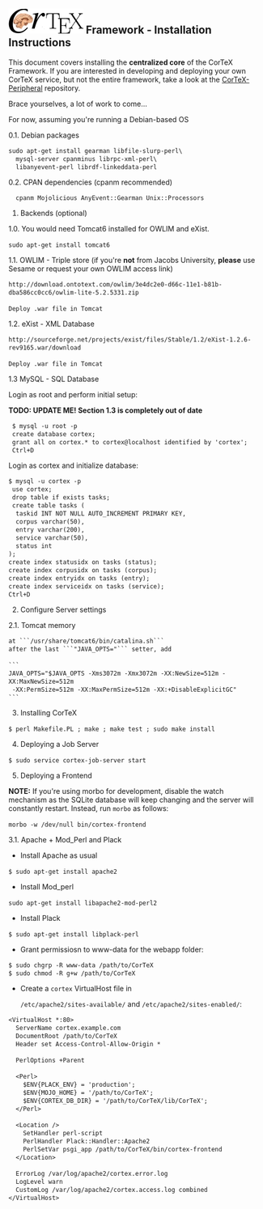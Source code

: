 ## ![CorTeX Framework](./public/img/logo.jpg) Framework - Installation Instructions

This document covers installing the **centralized core** of the CorTeX Framework. If you are interested in developing and deploying your own CorTeX service, but not the entire framework, take a look at the [CorTeX-Peripheral](https://github.com/dginev/CorTeX-Peripheral) repository.

Brace yourselves, a lot of work to come...

For now, assuming you're running a Debian-based OS

0.1. Debian packages

```shell
sudo apt-get install gearman libfile-slurp-perl\
  mysql-server cpanminus librpc-xml-perl\
  libanyevent-perl librdf-linkeddata-perl
```

0.2. CPAN dependencies (cpanm recommended)

```shell
  cpanm Mojolicious AnyEvent::Gearman Unix::Processors
```

1. Backends (optional)

  1.0. You would need Tomcat6 installed for OWLIM and eXist.
  
  ```sudo apt-get install tomcat6```

  1.1. OWLIM - Triple store (if you're **not** from Jacobs University, **please** use Sesame or request your own OWLIM access link)

    http://download.ontotext.com/owlim/3e4dc2e0-d66c-11e1-b81b-dba586cc0cc6/owlim-lite-5.2.5331.zip

    Deploy .war file in Tomcat

  1.2. eXist - XML Database
  
    http://sourceforge.net/projects/exist/files/Stable/1.2/eXist-1.2.6-rev9165.war/download 

    Deploy .war file in Tomcat

  1.3 MySQL - SQL Database
  
  Login as root and perform initial setup:
  
  **TODO: UPDATE ME! Section 1.3 is completely out of date**

  ```shell
   $ mysql -u root -p
   create database cortex;
   grant all on cortex.* to cortex@localhost identified by 'cortex';
   Ctrl+D
  ```

  Login as cortex and initialize database:
  
  ```shell
  $ mysql -u cortex -p
   use cortex;
   drop table if exists tasks;
   create table tasks (
    taskid INT NOT NULL AUTO_INCREMENT PRIMARY KEY,
    corpus varchar(50),
    entry varchar(200),
    service varchar(50),
    status int
  );
  create index statusidx on tasks (status);
  create index corpusidx on tasks (corpus);
  create index entryidx on tasks (entry);
  create index serviceidx on tasks (service);
  Ctrl+D
  ```

2. Configure Server settings

  2.1. Tomcat memory

    at ```/usr/share/tomcat6/bin/catalina.sh```
    after the last ```"JAVA_OPTS="``` setter, add

    ```
    JAVA_OPTS="$JAVA_OPTS -Xms3072m -Xmx3072m -XX:NewSize=512m -XX:MaxNewSize=512m
     -XX:PermSize=512m -XX:MaxPermSize=512m -XX:+DisableExplicitGC"
    ```

3. Installing CorTeX 

  ```$ perl Makefile.PL ; make ; make test ; sudo make install```

4. Deploying a Job Server

  ```$ sudo service cortex-job-server start```

5. Deploying a Frontend

  **NOTE:** If you're using morbo for development, disable the watch mechanism as the SQLite database will keep changing and the server will constantly restart. Instead, run ```morbo``` as follows:

  ``` morbo -w /dev/null bin/cortex-frontend ```

  3.1. Apache + Mod_Perl and Plack

  * Install Apache as usual

  ```$ sudo apt-get install apache2```

  * Install Mod_perl 

  ```sudo apt-get install libapache2-mod-perl2```

  * Install Plack

  ```$ sudo apt-get install libplack-perl```

  * Grant permissiosn to www-data for the webapp folder:

  ```
  $ sudo chgrp -R www-data /path/to/CorTeX
  $ sudo chmod -R g+w /path/to/CorTeX
  ```

  * Create a ```cortex``` VirtualHost file in
   
    ```/etc/apache2/sites-available/``` and ```/etc/apache2/sites-enabled/```:
 
  ```
  <VirtualHost *:80>
    ServerName cortex.example.com 
    DocumentRoot /path/to/CorTeX
    Header set Access-Control-Allow-Origin *                                    

    PerlOptions +Parent
                                                              
    <Perl>
      $ENV{PLACK_ENV} = 'production';
      $ENV{MOJO_HOME} = '/path/to/CorTeX';
      $ENV{CORTEX_DB_DIR} = '/path/to/CorTeX/lib/CorTeX';
    </Perl>

    <Location />
      SetHandler perl-script
      PerlHandler Plack::Handler::Apache2
      PerlSetVar psgi_app /path/to/CorTeX/bin/cortex-frontend
    </Location>

    ErrorLog /var/log/apache2/cortex.error.log
    LogLevel warn
    CustomLog /var/log/apache2/cortex.access.log combined
  </VirtualHost>
  ```
